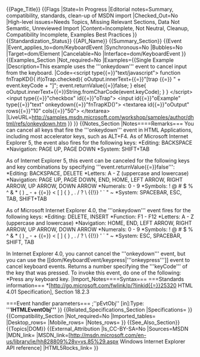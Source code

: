 {{Page_Title}}
{{Flags
|State=In Progress
|Editorial notes=Summary, compatibility, standards, clean-up of MSDN import
|Checked_Out=No
|High-level issues=Needs Topics, Missing Relevant Sections, Data Not Semantic, Unreviewed Import
|Content=Incomplete, Not Neutral, Cleanup, Compatibility Incomplete, Examples Best Practices
}}
{{Standardization_Status}}
{{API_Name}}
{{Summary_Section}}
{{Event
|Event_applies_to=dom/KeyboardEvent
|Synchronous=No
|Bubbles=No
|Target=dom/Element
|Cancelable=No
|Interface=dom/KeyboardEvent
}}
{{Examples_Section
|Not_required=No
|Examples={{Single Example
|Description=This example uses the '''onkeydown''' event to cancel input from the keyboard.
|Code=&lt;script type{{=}}"text/javascript"&gt;
function fnTrapKD(){
   if(oTrap.checked){
      oOutput.innerText+{{=}}"[trap {{=}} " + event.keyCode + "]";
      event.returnValue{{=}}false;
   }
   else{
      oOutput.innerText+{{=}}String.fromCharCode(event.keyCode);
   }
}
&lt;/script&gt;
&lt;input type{{=}}"checkbox" id{{=}}"oTrap"&gt;
&lt;input id{{=}}"oExample" type{{=}}"text" onkeydown{{=}}"fnTrapKD()"&gt;
&lt;textarea id{{=}}"oOutput" rows{{=}}"10" cols{{=}}"50"&gt;
&lt;/textarea&gt;
|LiveURL=http://samples.msdn.microsoft.com/workshop/samples/author/dhtml/refs/onkeydown.htm
}}
}}
{{Notes_Section
|Notes====Remarks===
You can cancel all keys that fire the '''onkeydown''' event in HTML Applications, including most accelerator keys, such as ALT+F4.
As of Microsoft Internet Explorer 5, the event also fires for the following keys:
*Editing: BACKSPACE
*Navigation: PAGE UP, PAGE DOWN
*System: SHIFT+TAB

As of Internet Explorer 5, this event can be canceled for the following keys and key combinations by specifying '''event.returnValue{{=}}false''':
*Editing: BACKSPACE, DELETE
*Letters: A - Z (uppercase and lowercase)
*Navigation: PAGE UP, PAGE DOWN, END, HOME, LEFT ARROW, RIGHT ARROW, UP ARROW, DOWN ARROW
*Numerals: 0 - 9
*Symbols: ! @ # $ % ^ &amp; * ( ) _ - + {{=}} &lt; [ ] { } , . / ? \ {{!}} ' ` " ~
*System: SPACEBAR, ESC, TAB, SHIFT+TAB

As of Microsoft Internet Explorer 4.0, the '''onkeydown''' event fires for the following keys:
*Editing: DELETE, INSERT
*Function: F1 - F12
*Letters: A - Z (uppercase and lowercase)
*Navigation: HOME, END, LEFT ARROW, RIGHT ARROW, UP ARROW, DOWN ARROW
*Numerals: 0 - 9
*Symbols: ! @ # $ % ^ &amp; * ( ) _ - + {{=}} &lt; [ ] { } , . / ? \ {{!}} ' ` " ~
*System: ESC, SPACEBAR, SHIFT, TAB

In Internet Explorer 4.0, you cannot cancel the '''onkeydown''' event, but you can use the [[dom/KeyboardEvent/keypress|'''onkeypress''']] event to cancel keyboard events.
Returns a number specifying the '''keyCode''' of the key that was pressed.
To invoke this event, do one of the following:
*Press any keyboard key.
|Import_Notes====Syntax===
===Standards information===
*[http://go.microsoft.com/fwlink/p/?linkid{{=}}25320 HTML 4.01 Specification], Section 18.2.3


===Event handler parameters===
;''pEvtObj'' [in]:Type: '''<b>IHTMLEventObj'''</b>
}}
{{Related_Specifications_Section
|Specifications=
}}
{{Compatibility_Section
|Not_required=No
|Imported_tables=
|Desktop_rows=
|Mobile_rows=
|Notes_rows=
}}
{{See_Also_Section}}
{{Topics|DOM}}
{{External_Attribution
|Is_CC-BY-SA=No
|Sources=MSDN
|MDN_link=
|MSDN_link=[http://msdn.microsoft.com/en-us/library/ie/hh828809%28v=vs.85%29.aspx Windows Internet Explorer API reference]
|HTML5Rocks_link=
}}
